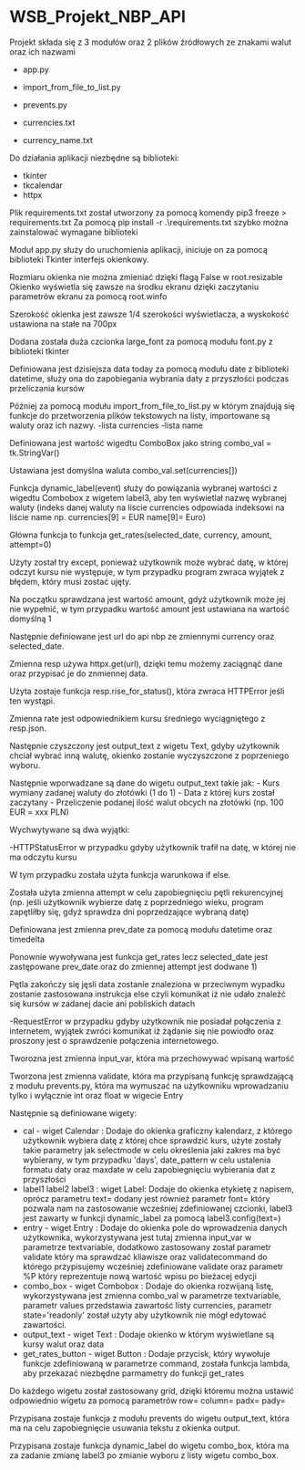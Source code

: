 # WSB_Projekt_NBP_API

Projekt składa się z 3 modułów oraz 2 plików źródłowych ze znakami walut oraz ich nazwami

- app.py
- import_from_file_to_list.py
- prevents.py

- currencies.txt
- currency_name.txt

Do działania aplikacji niezbędne są biblioteki:

- tkinter
- tkcalendar
- httpx

Plik requirements.txt został utworzony za pomocą komendy pip3 freeze > requirements.txt
Za pomocą pip install -r .\requirements.txt szybko można zainstalować wymagane biblioteki

Moduł app.py służy do uruchomienia aplikacji, iniciuje on za pomocą biblioteki Tkinter interfejs okienkowy.

Rozmiaru okienka nie można zmieniać dzięki flagą False w root.resizable
Okienko wyświetla się zawsze na środku ekranu dzięki zaczytaniu parametrów ekranu za pomocą root.winfo

Szerokość okienka jest zawsze 1/4 szerokości wyświetlacza, a wyskokość ustawiona na stałe na 700px

Dodana została duża czcionka large_font za pomocą modułu font.py z biblioteki tkinter

Definiowana jest dzisiejsza data today za pomocą modułu date z biblioteki datetime, służy ona do zapobiegania wybrania daty z przyszłości podczas przeliczania kursów

Później za pomocą modułu import_from_file_to_list.py w którym znajdują się funkcje do przetworzenia plików tekstowych na listy, importowane są waluty oraz ich nazwy.
-lista currencies
-lista name

Definiowana jest wartość wigedtu ComboBox jako string
combo_val = tk.StringVar()

Ustawiana jest domyślna waluta
combo_val.set(currencies[])

Funkcja dynamic_label(event) służy do powiązania wybranej wartości z wigedtu Combobox z wigetem label3, aby ten wyświetlał nazwę wybranej waluty (indeks danej waluty na liscie currencies odpowiada indeksowi na liście name np. currencies[9] = EUR name[9]= Euro)

Główna funkcja to funkcja get_rates(selected_date, currency, amount, attempt=0)

Użyty został try except, ponieważ użytkownik może wybrać datę, w której odczyt kursu nie występuje, w tym przypadku program zwraca wyjątek z błędem, który musi zostać ujęty.

Na początku sprawdzana jest wartość amount, gdyż użytkownik może jej nie wypełnić, w tym przypadku wartość amount jest ustawiana na wartość domyślną 1

Następnie definiowane jest url do api nbp ze zmiennymi currency oraz selected_date.

Zmienna resp używa httpx.get(url), dzięki temu możemy zaciągnąć dane oraz przypisać je do znmiennej data.

Użyta zostaje funkcja resp.rise_for_status(), która zwraca HTTPError jeśli ten wystąpi.

Zmienna rate jest odpowiednikiem kursu średniego wyciągniętego z resp.json.

Następnie czyszczony jest output_text z wigetu Text, gdyby użytkownik chciał wybrać inną walutę, okienko zostanie wyczyszczone z poprzeniego wyboru.

  Następnie wporwadzane są dane do wigetu output_text takie jak:
    - Kurs wymiany zadanej waluty do złotówki (1 do 1)
    - Data z której kurs został zaczytany
    - Przeliczenie podanej ilość walut obcych na złotówki (np. 100 EUR = xxx PLN)

  Wychwytywane są dwa wyjątki:
  
  -HTTPStatusError w przypadku gdyby użytkownik trafił na datę, w której nie ma odczytu kursu
    
  W tym przypadku została użyta funkcja warunkowa if else.
    
  Została użyta zmienna attempt w celu zapobiegnięciu pętli rekurencyjnej (np. jeśli użytkownik wybierze datę z poprzedniego wieku, program zapętliłby się, gdyż sprawdza     dni poprzedzające wybraną datę)
    
  Definiowana jest zmienna prev_date za pomocą modułu datetime oraz timedelta
    
  Ponownie wywoływana jest funkcja get_rates lecz selected_date jest zastępowane prev_date oraz do zmiennej attempt jest dodwane 1)
    
  Pętla zakończy się jęsli data zostanie znaleziona w przeciwnym wypadku zostanie zastosowana instrukcja else czyli komunikat iż nie udało znaleźć się kursów w zadanej       dacie ani pobliskich datach

  -RequestError w przypadku gdyby użytkownik nie posiadał połączenia z internetem, wyjątek zwróci komunikat iż żądanie się nie powiodło oraz proszony jest o sprawdzenie       połączenia internetowego.



Tworozna jest zmienna input_var, która ma przechowywać wpisaną wartość

Tworzona jest zmienna validate, która ma przypisaną funkcję sprawdzającą z modułu prevents.py, która ma wymuszać na użytkowniku wprowadzaniu tylko i wyłącznie int oraz float w wigecie Entry

Następnie są definiowane wigety:

  - cal - wiget Calendar : Dodaje do okienka graficzny kalendarz, z którego użytkownik wybiera datę z której chce sprawdzić kurs, użyte zostały takie parametry jak selectmode w celu określenia jaki zakres ma być wybierany, w tym przypadku 'days', date_pattern w celu ustalenia formatu daty oraz maxdate w celu zapobiegnięciu wybierania dat z przyszłości
  - label1 label2 label3 : wiget Label: Dodaje do okienka etykietę z napisem, oprócz parametru text= dodany jest również parametr font= który pozwala nam na zastosowanie wcześniej zdefiniowanej czcionki, label3 jest zawarty w funkcji dynamic_label za pomocą label3.config(text=)
  - entry - wiget Entry : Dodaje do okienka pole do wprowadzenia danych użytkownika, wykorzystywana jest tutaj zmienna input_var w parametrze textvariable, dodatkowo zastosowany został parametr validate który ma sprawdzać kliawisze oraz validatecommand do którego przypisujemy wcześniej zdefiniowane validate
    oraz parametr %P który reprezentuje nową wartość wpisu po bieżacej edycji
  - combo_box - wiget Combobox : Dodaje do okienka rozwijaną listę, wykorzystywana jest zmienna combo_val w parametrze textvariable, parametr values przedstawia zawartość listy currencies, parametr state='readonly' został użyty aby użytkownik nie mógł edytować zawartości.
  - output_text - wiget Text : Dodaje okienko w którym wyświetlane są kursy walut oraz data
  - get_rates_button - wiget Button : Dodaje przycisk, który wywołuje funkcje zdefiniowaną w parametrze command, została funkcja lambda, aby przekazać niezbędne parmametry do funkcji get_rates

  Do każdego wigetu został zastosowany grid, dzięki któremu można ustawić odpowiednio wigetu za pomocą parametrów row= column= padx= pady=
  
Przypisana zostaje funkcja z modułu prevents do wigetu output_text, która ma na celu zapobiegnięcie usuwania tekstu z okienka output.

Przypisana zostaje funkcja dynamic_label do wigetu combo_box, która ma za zadanie zmianę label3 po zmianie wyboru z listy wigetu combo_box.
  
  

